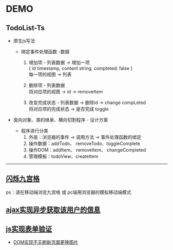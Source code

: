 # DEMO

## TodoList-Ts

- 原生js写法
  - 绑定事件处理函数 -数据
    1. 增加项 - 列表数据 -> 增加一项    
      { id timestamp, content string, compteted: false }    
      每一项的视图 -> 列表

    2. 删除项 - 列表数据   
      将对应项的视图 -> id -> removeItem

    3. 改变完成状态 - 列表数据 -> 删除id -> change compLeted   
      将对应项的完成状态 -> 是否完成 toggle

- 面向对象、类的继承、横向切割程序 - 设计方案
  - 程序进行分类
    1. 外层：浏览器的事件 -> 调用方法 -> 事件处理函数的绑定
    2. 操作数据：addTodo、 removeTodo、toggleComplete
    3. 操作DOM：addItem、 removeItem、 changeCompleted
    4. 管理模板：todoView、createItem

---

## [闪烁九宫格](https://chenjiezi.github.io/Js-Demo/task1/index.html)    

ps：请在移动端浏览九宫格 或 pc端用浏览器的模拟移动端模式  
    
## [ajax实现异步获取该用户的信息](https://chenjiezi.github.io/Js-Demo/task2/index.html)   

## [js实现表单验证](https://chenjiezi.github.io/Js-Demo/task3/index.html)      
- [DOM实现不无刷新页面更换图片](https://chenjiezi.github.io/Js-Demo/task4/index.html)

